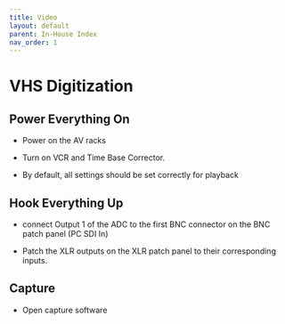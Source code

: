 ```yaml
---
title: Video
layout: default
parent: In-House Index
nav_order: 1
---
```


# VHS Digitization
## Power Everything On
- Power on the AV racks

- Turn on VCR and Time Base Corrector.

- By default, all settings should be set correctly for playback

## Hook Everything Up
- connect Output 1 of the ADC to the first BNC connector on the BNC patch panel (PC SDI In)

- Patch the XLR outputs on the XLR patch panel to their corresponding inputs.

## Capture
- Open capture software
